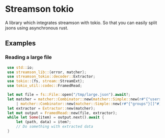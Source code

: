 # Streamson tokio

A library which integrates streamson with tokio.
So that you can easily split jsons using asynchronous rust.

## Examples
### Reading a large file
```rust
 use std::io;
 use streamson_lib::{error, matcher};
 use streamson_tokio::decoder::Extractor;
 use tokio::{fs, stream::StreamExt};
 use tokio_util::codec::FramedRead;

 let mut file = fs::File::open("/tmp/large.json").await?;
 let matcher = matcher::Combinator::new(matcher::Simple::new(r#"{"users"}[]"#))
     | matcher::Combinator::new(matcher::Simple::new(r#"{"groups"}[]"#));
 let extractor = Extractor::new(matcher);
 let mut output = FramedRead::new(file, extractor);
 while let Some(item) = output.next().await {
     let (path, data) = item?;
     // Do something with extracted data
 }
```
